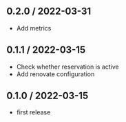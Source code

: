 ## 0.2.0 / 2022-03-31

* Add metrics

## 0.1.1 / 2022-03-15

* Check whether reservation is active
* Add renovate configuration

## 0.1.0 / 2022-03-15

* first release
